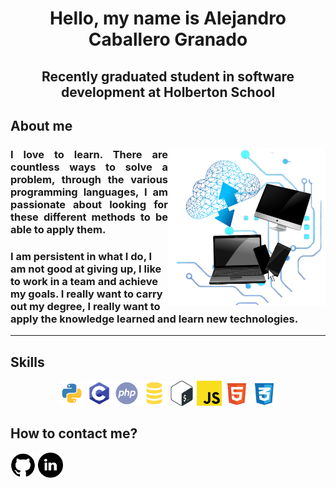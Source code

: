 <h1 align="center"> Hello, my name is Alejandro Caballero Granado </h1>

<h2 align="center"> Recently graduated student in software development at Holberton School</h2>

## About me

<div>
  <img align="right"  width="50%" src="./images/laptops.png"/>
  <h3 align="justify">
    I love to learn. There are countless ways to solve a problem, through the various programming languages, I am passionate about looking for these different methods to be able to apply them.
   </h3>
  <h3>
I am persistent in what I do, I am not good at giving up, I like to work in a team and achieve my goals. I really want to carry out my degree, I really want to apply the knowledge learned and learn new technologies.
  </h3>

---

## Skills

<div align="center">

<img  width="40px" src="./images/python.png"/> <img  width="40px" src="./images/c.png"/> <img   width="40px" src="./images/php.png"/> <img   width="40px" src="./images/sql.png"/> <img   width="40px" src="./images/bash.png"/> <img   width="40px" src="./images/javascript.png"/> <img   width="40px" src="./images/html5.png"/> <img   width="40px" src="./images/css.png"/>

</div>

## How to contact me?

<a><img width="40px" src="./images/github.png"/></a> <a><img width="40px" src="./images/linkdin.png"/></a>

</div>


